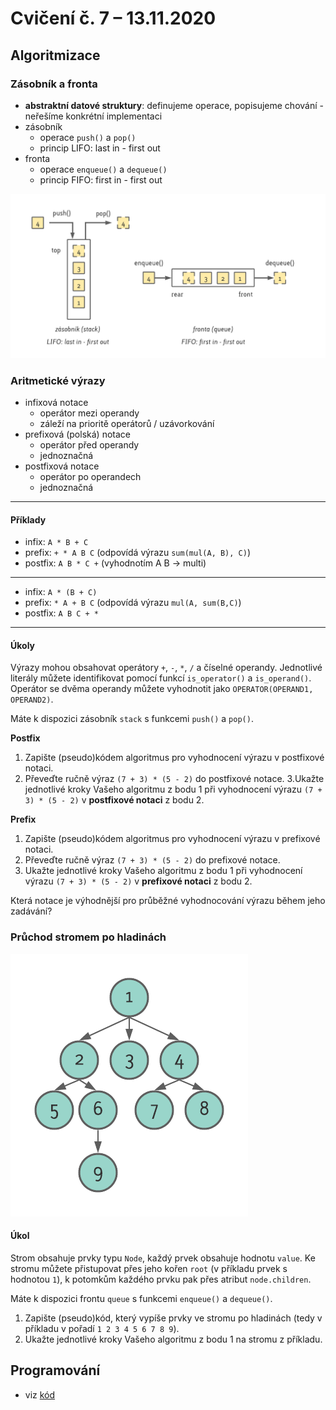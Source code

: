 # Cvičení č. 7 – 13.11.2020

## Algoritmizace

### Zásobník a fronta
- **abstraktní datové struktury**: definujeme operace, popisujeme chování  - neřešíme konkrétní implementaci
- zásobník
  - operace `push()` a `pop()`
  - princip LIFO: last in - first out
- fronta
  - operace `enqueue()` a `dequeue()`
  - princip FIFO: first in - first out
  
![stack-queue](stack-queue.png)


### Aritmetické výrazy
- infixová notace
  - operátor mezi operandy
  - záleží na prioritě operátorů / uzávorkování
- prefixová (polská) notace
  - operátor před operandy
  - jednoznačná
- postfixová notace
  - operátor po operandech
  - jednoznačná

---
#### Příklady
  - infix:  `A * B + C`
  - prefix:  `+ * A B C`  (odpovídá výrazu `sum(mul(A, B), C)`)
  - postfix:  `A B * C +` (vyhodnotím A B -> multi)
---
  - infix:  `A * (B + C)`
  - prefix:  `* A + B C`  (odpovídá výrazu `mul(A, sum(B,C)`)
  - postfix:  `A B C + *` 
---
#### Úkoly
Výrazy mohou obsahovat operátory `+`, `-`, `*`, `/` a číselné operandy. Jednotlivé literály můžete identifikovat pomocí funkcí `is_operator()` a `is_operand()`. Operátor se dvěma operandy můžete vyhodnotit jako `OPERATOR(OPERAND1, OPERAND2)`.

Máte k dispozici zásobník `stack` s funkcemi `push()` a `pop()`.

**Postfix**
1. Zapište (pseudo)kódem algoritmus pro vyhodnocení výrazu v postfixové notaci.
2. Převeďte ručně výraz `(7 + 3) * (5 - 2)` do postfixové notace.
3.Ukažte jednotlivé kroky Vašeho algoritmu z bodu 1 při vyhodnocení výrazu `(7 + 3) * (5 - 2)` v **postfixové notaci** z bodu 2.

**Prefix**
1. Zapište (pseudo)kódem algoritmus pro vyhodnocení výrazu v prefixové notaci.
2. Převeďte ručně výraz `(7 + 3) * (5 - 2)` do prefixové notace.
3. Ukažte jednotlivé kroky Vašeho algoritmu z bodu 1 při vyhodnocení výrazu `(7 + 3) * (5 - 2)` v **prefixové notaci** z bodu 2.

Která notace je výhodnější pro průběžné vyhodnocování výrazu během jeho zadávání?

### Průchod stromem po hladinách

![tree](tree.png)

#### Úkol

Strom obsahuje prvky typu `Node`, každý prvek obsahuje hodnotu `value`. Ke stromu můžete přistupovat přes jeho kořen `root` (v příkladu prvek s hodnotou `1`), k potomkům každého prvku pak přes atribut `node.children`.

Máte k dispozici frontu `queue` s funkcemi `enqueue()` a `dequeue()`.

1. Zapište (pseudo)kód, který vypíše prvky ve stromu po hladinách (tedy v příkladu v pořadí `1 2 3 4 5 6 7 8 9`).
2. Ukažte jednotlivé kroky Vašeho algoritmu z bodu 1 na stromu z příkladu.

## Programování
- viz [kód](lab07.py)